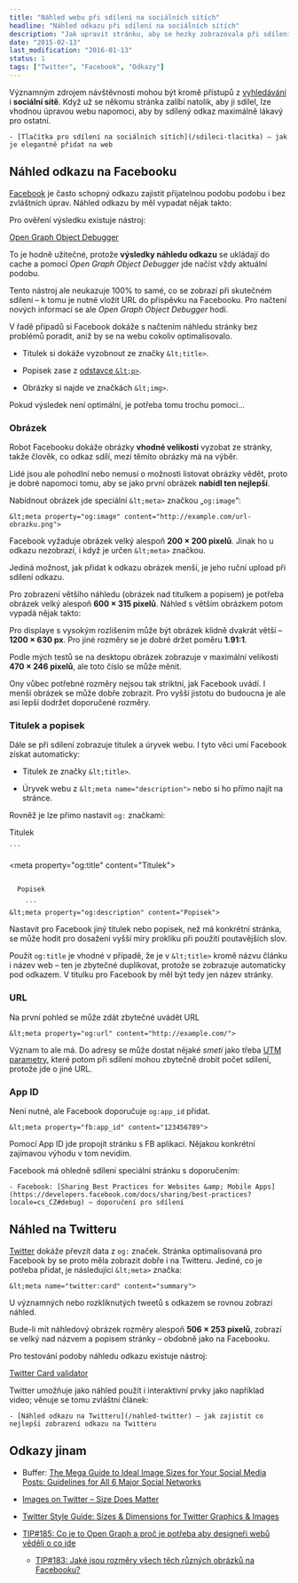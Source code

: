 ```yaml
---
title: "Náhled webu při sdílení na sociálních sítích"
headline: "Náhled odkazu při sdílení na sociálních sítích"
description: "Jak upravit stránku, aby se hezky zobrazovala při sdílení na Facebooku a Twitteru."
date: "2015-02-13"
last_modification: "2016-01-13"
status: 1
tags: ["Twitter", "Facebook", "Odkazy"]
---
```


Významným zdrojem návštěvnosti mohou být kromě přístupů z [vyhledávání](/seo) i **sociální sítě**. Když už se někomu stránka zalíbí natolik, aby ji sdílel, lze vhodnou úpravou webu napomoci, aby by sdílený odkaz maximálně lákavý pro ostatní.

    - [Tlačítka pro sdílení na sociálních sítích](/sdileci-tlacitka) – jak je elegantně přidat na web

## Náhled odkazu na Facebooku

[Facebook](/facebook) je často schopný odkazu zajistit přijatelnou podobu podobu i bez zvláštních úprav. Náhled odkazu by měl vypadat nějak takto:

Pro ověření výsledku existuje nástroj:

[Open Graph Object Debugger](https://developers.facebook.com/tools/debug)

To je hodně užitečné, protože **výsledky náhledu odkazu** se ukládají do cache a pomocí *Open Graph Object Debugger* jde načíst vždy aktuální podobu.

Tento nástroj ale neukazuje 100% to samé, co se zobrazí při skutečném sdílení – k tomu je nutné vložit URL do příspěvku na Facebooku. Pro načtení nových informací se ale *Open Graph Object Debugger* hodí.

V řadě případů si Facebook dokáže s načtením náhledu stránky bez problémů poradit, aniž by se na webu cokoliv optimalisovalo.

  - Titulek si dokáže vyzobnout ze značky `&lt;title>`.

  - Popisek zase z [odstavce `&lt;p>`](/odstavec).

  - Obrázky si najde ve značkách `&lt;img>`.

Pokud výsledek není optimální, je potřeba tomu trochu pomoci…

### Obrázek

Robot Facebooku dokáže obrázky **vhodné velikosti** vyzobat ze stránky, takže člověk, co odkaz sdílí, mezi těmito obrázky má na výběr.

Lidé jsou ale pohodlní nebo nemusí o možnosti listovat obrázky vědět, proto je dobré napomoci tomu, aby se jako první obrázek **nabídl ten nejlepší**.

Nabídnout obrázek jde speciální `&lt;meta>` značkou „`og:image`“:

```
&lt;meta property="og:image" content="http://example.com/url-obrazku.png">
```

Facebook vyžaduje obrázek velký alespoň **200 × 200 pixelů**. Jinak ho u odkazu nezobrazí, i když je určen `&lt;meta>` značkou.

Jediná možnost, jak přidat k odkazu obrázek menší, je jeho ruční upload při sdílení odkazu.

Pro zobrazení většího náhledu (obrázek nad titulkem a popisem) je potřeba obrázek velký alespoň **600 × 315 pixelů**. Náhled s větším obrázkem potom vypadá nějak takto:

Pro displaye s vysokým rozlišením může být obrázek klidně dvakrát větší – **1200 × 630 px**. Pro jiné rozměry se je dobré držet poměru **1.91:1**.

Podle mých testů se na desktopu obrázek zobrazuje v maximální velikosti **470 × 246 pixelů**, ale toto číslo se může měnit.

Ony vůbec potřebné rozměry nejsou tak striktní, jak Facebook uvádí. I menší obrázek se může dobře zobrazit. Pro vyšší jistotu do budoucna je ale asi lepší dodržet doporučené rozměry.

### Titulek a popisek

Dále se při sdílení zobrazuje titulek a úryvek webu. I tyto věci umí Facebook získat automaticky:

  - Titulek ze značky `&lt;title>`.

  - Úryvek webu z `&lt;meta name="description">` nebo si ho přímo najít na stránce.

Rovněž je lze přímo nastavit `og:` značkami:

  Titulek
  
    ```
&lt;meta property="og:title" content="Titulek">
```

  Popisek
  
    ```
&lt;meta property="og:description" content="Popisek">
```

Nastavit pro Facebook jiný titulek nebo popisek, než má konkrétní stránka, se může hodit pro dosažení vyšší míry prokliku při použití poutavějších slov.

Použít `og:title` je vhodné v případě, že je v `&lt;title>` kromě názvu článku i název web – ten je zbytečné duplikovat, protože se zobrazuje automaticky pod odkazem. V titulku pro Facebook by měl být tedy jen název stránky.

### URL

Na první pohled se může zdát zbytečné uvádět URL

```
&lt;meta property="og:url" content="http://example.com/">
```

Význam to ale má. Do adresy se může dostat nějaké *smetí* jako třeba [UTM parametry](/js-zmena-url#utm), které potom při sdílení mohou zbytečně drobit počet sdílení, protože jde o jiné URL.

### App ID

Není nutné, ale Facebook doporučuje `og:app_id` přidat.

```
&lt;meta property="fb:app_id" content="123456789">
```

Pomocí App ID jde propojit stránku s FB aplikací. Nějakou konkrétní zajímavou výhodu v tom nevidím.

Facebook má ohledně sdílení speciální stránku s doporučením:

    - Facebook: [Sharing Best Practices for Websites &amp; Mobile Apps](https://developers.facebook.com/docs/sharing/best-practices?locale=cs_CZ#debug) – doporučení pro sdílení

## Náhled na Twitteru

[Twitter](/twitter) dokáže převzít data z `og:` značek. Stránka optimalisovaná pro Facebook by se proto měla zobrazit dobře i na Twitteru. Jediné, co je potřeba přidat, je následující `&lt;meta>` značka:

```
&lt;meta name="twitter:card" content="summary">
```

U významných nebo rozkliknutých tweetů s odkazem se rovnou zobrazí náhled.

Bude-li mít náhledový obrázek rozměry alespoň **506 × 253 pixelů**, zobrazí se velký nad názvem a popisem stránky – obdobně jako na Facebooku.

Pro testování podoby náhledu odkazu existuje nástroj:

[Twitter Card validator](https://cards-dev.twitter.com/validator)

Twitter umožňuje jako náhled použít i interaktivní prvky jako například video; věnuje se tomu zvláštní článek:

    - [Náhled odkazu na Twitteru](/nahled-twitter) – jak zajistit co nejlepší zobrazení odkazu na Twitteru

## Odkazy jinam

- Buffer: [The Mega Guide to Ideal Image Sizes for Your Social Media Posts: Guidelines for All 6 Major Social Networks](https://blog.bufferapp.com/ideal-image-sizes-social-media-posts)

- [Images on Twitter – Size Does Matter](http://www.audienceview.com/size-does-matter/)

- [Twitter Style Guide: Sizes &amp; Dimensions for Twitter Graphics &amp; Images](http://freshtakeoncontent.com/twitter-image-sizes-dimensions/)

- [TIP#185: Co je to Open Graph a proč je potřeba aby designeři webů věděli o co jde](https://365tipu.wordpress.com/2015/07/04/tip185-co-je-to-open-graph-a-proc-je-potreba-aby-designeri-webu-vedeli-o-co-jde/)

  - [TIP#183: Jaké jsou rozměry všech těch různých obrázků na Facebooku?](https://365tipu.wordpress.com/2015/07/02/tip183-jake-jsou-rozmery-vsech-tech-ruznych-obrazku-na-facebooku/)